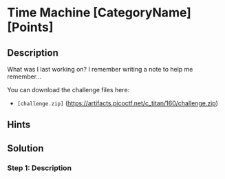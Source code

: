 # Time Machine [CategoryName] [Points] #

## Description ##
What was I last working on? I remember writing a note to help me remember...

You can download the challenge files here:
* `[challenge.zip]` (https://artifacts.picoctf.net/c_titan/160/challenge.zip)

## Hints ##

## Solution ##

### Step 1: Description ###
